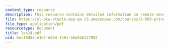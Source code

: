 ```yaml
---
content_type: resource
description: This resource contains detailed information on remote sensing.
file: https://ol-ocw-studio-app-qa.s3.amazonaws.com/courses/2-693-principles-of-oceanographic-instrument-systems-sensors-and-measurements-13-998-spring-2004/bec19d84e1d7e6841361b6a5b6127982_lec24.pdf
file_type: application/pdf
resourcetype: Document
title: lec24.pdf
uid: bec19d84-e1d7-e684-1361-b6a5b6127982
---
```

